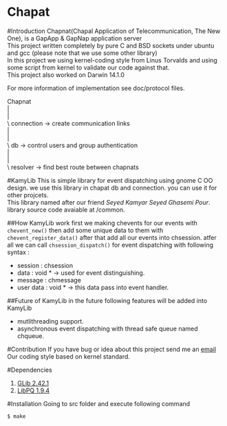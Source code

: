 Chapat
======
#Introduction
Chapnat(Chapal Application of Telecommunication, The New One),
is a GapApp & GapNap application server  
This project written completely by pure C and BSD sockets
under ubuntu and gcc (please note that we use some other library)  
In this project we using kernel-coding style from Linus Torvalds and using some
script from kernel to validate our code against that.  
This project also worked on Darwin 14.1.0  

For more information of implementation see doc/protocol files.  

Chapnat  
  |  
  |  
  \ connection -> create communication links  
  |  
  |  
  \ db -> control users and group authentication  
  |  
  |  
  \ resolver -> find best route between chapnats  

#KamyLib
This is simple library for event dispatching using gnome C OO design.
we use this library in chapat db and connection. you can use it for
other projcets.  
This library named after our friend *Seyed Kamyar Seyed Ghasemi Pour*.  
library source code avaiable at /common.

##How KamyLib work
first we making chevents for our events with `chevent_new()` then add some unique data
to them with `chevent_register_data()` after that add all our events into chsession.
atfer all we can call `chsession_dispatch()` for event dispatching with following syntax :
* session : chsession
* data : void * -> used for event distinguishing.
* message : chmessage
* user data : void * -> this data pass into event handler.

##Future of KamyLib
in the future following features will be added into KamyLib
* mutlithreading support.
* asynchronous event dispatching with thread safe queue named chqueue.

#Contribution
If you have bug or idea about this project send me an [email](mailto:parham.alvani@gmail.com)  
Our coding style based on kernel standard.

#Dependencies
1. [GLib 2.42.1](https://developer.gnome.org/glib/2.42/)
2. [LibPQ 1.9.4](http://www.postgresql.org/docs/9.4/static/index.html)

#Installation
Going to src folder and execute following command

	$ make

